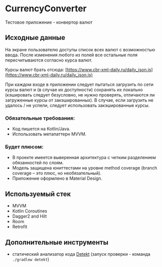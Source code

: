 # CurrencyConverter
Тестовое приложение - конвертор валют

## Исходные данные
На экране пользователю доступы список всех валют с возможностью ввода. 
После изменения любого из полей все остальные поля пересчитываются согласно курса валют.

Курсы валют брать отсюда: [https://www.cbr-xml-daily.ru/daily_json.js](https://www.cbr-xml-daily.ru/daily_json.js)

При каждом входе в приложении следует пытаться загрузить по сети курсы валют и
(в случае их доступности) сохранять их локально (кэшировать следует безусловно,
не нужно проверять, отличаются ли загруженные курсы от закэшированных).
В случае, если загрузить не удалось / не успели, следует использовать
закэшированные курсы.
### Обязательные требования:
- Код пишется на Kotlin/Java.
- Использовать мета­паттерн MVVM.

### Будет плюсом:
- В проекте имеется выверенная архитектура с четким разделением
обязанностей по слоям.
- Модель защищена юнит­тестами на уровне method coverage (branch coverage
– это плюс, но необязательный).
- Приложение оформлено в Material Design.

## Используемый стек
- MVVM
- Kotlin Coroutines
- Dagger2 and Hilt
- Room
- Retrofit

## Дополнительные инструменты
- статический анализатор кода [Detekt](https://github.com/detekt/detekt) (запуск проверки - команда `./gradlew detekt`)
